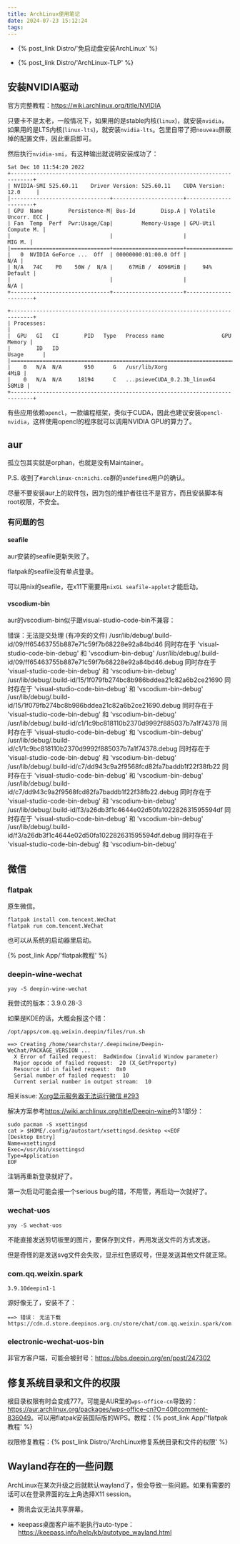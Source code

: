 ```yaml
---
title: ArchLinux使用笔记
date: 2024-07-23 15:12:24
tags:
---
```


- {% post_link Distro/'免启动盘安装ArchLinux' %}

- {% post_link Distro/'ArchLinux-TLP' %}

## 安装NVIDIA驱动

官方完整教程：<https://wiki.archlinux.org/title/NVIDIA>

只要卡不是太老，一般情况下，如果用的是stable内核(`linux`)，就安装`nvidia`，如果用的是LTS内核(`linux-lts`)，就安装`nvidia-lts`。包里自带了把`nouveau`屏蔽掉的配置文件，因此重启即可。

然后执行`nvidia-smi`，有这种输出就说明安装成功了：

```text
Sat Dec 10 11:54:20 2022
+-----------------------------------------------------------------------------+
| NVIDIA-SMI 525.60.11    Driver Version: 525.60.11    CUDA Version: 12.0     |
|-------------------------------+----------------------+----------------------+
| GPU  Name        Persistence-M| Bus-Id        Disp.A | Volatile Uncorr. ECC |
| Fan  Temp  Perf  Pwr:Usage/Cap|         Memory-Usage | GPU-Util  Compute M. |
|                               |                      |               MIG M. |
|===============================+======================+======================|
|   0  NVIDIA GeForce ...  Off  | 00000000:01:00.0 Off |                  N/A |
| N/A   74C    P0    50W /  N/A |     67MiB /  4096MiB |     94%      Default |
|                               |                      |                  N/A |
+-------------------------------+----------------------+----------------------+

+-----------------------------------------------------------------------------+
| Processes:                                                                  |
|  GPU   GI   CI        PID   Type   Process name                  GPU Memory |
|        ID   ID                                                   Usage      |
|=============================================================================|
|    0   N/A  N/A       950      G   /usr/lib/Xorg                       4MiB |
|    0   N/A  N/A     18194      C   ...psieveCUDA_0.2.3b_linux64       58MiB |
+-----------------------------------------------------------------------------+
```

有些应用依赖`opencl`，一款编程框架，类似于CUDA，因此也建议安装`opencl-nvidia`，这样使用opencl的程序就可以调用NVIDIA GPU的算力了。

## aur

孤立包其实就是orphan，也就是没有Maintainer。

P.S. 收到了`#archlinux-cn:nichi.co`群的`undefined`用户的确认。

尽量不要安装aur上的软件包，因为包的维护者往往不是官方，而且安装脚本有root权限，不安全。

### 有问题的包

#### seafile

aur安装的seafile更新失败了。

flatpak的seafile没有单点登录。

可以用nix的seafile，在x11下需要用`nixGL seafile-applet`才能启动。

#### vscodium-bin

aur的vscodium-bin似乎跟visual-studio-code-bin不兼容：

错误：无法提交处理 (有冲突的文件)
/usr/lib/debug/.build-id/09/ff65463755b887e71c59f7b68228e92a84bd46 同时存在于 'visual-studio-code-bin-debug' 和 'vscodium-bin-debug'
/usr/lib/debug/.build-id/09/ff65463755b887e71c59f7b68228e92a84bd46.debug 同时存在于 'visual-studio-code-bin-debug' 和 'vscodium-bin-debug'
/usr/lib/debug/.build-id/15/1f079fb274bc8b986bddea21c82a6b2ce21690 同时存在于 'visual-studio-code-bin-debug' 和 'vscodium-bin-debug'
/usr/lib/debug/.build-id/15/1f079fb274bc8b986bddea21c82a6b2ce21690.debug 同时存在于 'visual-studio-code-bin-debug' 和 'vscodium-bin-debug'
/usr/lib/debug/.build-id/c1/1c9bc818110b2370d9992f885037b7a1f74378 同时存在于 'visual-studio-code-bin-debug' 和 'vscodium-bin-debug'
/usr/lib/debug/.build-id/c1/1c9bc818110b2370d9992f885037b7a1f74378.debug 同时存在于 'visual-studio-code-bin-debug' 和 'vscodium-bin-debug'
/usr/lib/debug/.build-id/c7/dd943c9a2f9568fcd82fa7baddb1f22f38fb22 同时存在于 'visual-studio-code-bin-debug' 和 'vscodium-bin-debug'
/usr/lib/debug/.build-id/c7/dd943c9a2f9568fcd82fa7baddb1f22f38fb22.debug 同时存在于 'visual-studio-code-bin-debug' 和 'vscodium-bin-debug'
/usr/lib/debug/.build-id/f3/a26db3f1c4644e02d50fa102282631595594df 同时存在于 'visual-studio-code-bin-debug' 和 'vscodium-bin-debug'
/usr/lib/debug/.build-id/f3/a26db3f1c4644e02d50fa102282631595594df.debug 同时存在于 'visual-studio-code-bin-debug' 和 'vscodium-bin-debug'

## 微信

### flatpak

原生微信。

```shell
flatpak install com.tencent.WeChat
flatpak run com.tencent.WeChat
```

也可以从系统的启动器里启动。

{% post_link App/'flatpak教程' %}

### deepin-wine-wechat

```shell
yay -S deepin-wine-wechat
```

我尝试的版本：3.9.0.28-3

如果是KDE的话，大概会报这个错：

```shell
/opt/apps/com.qq.weixin.deepin/files/run.sh
```

```text
==> Creating /home/searchstar/.deepinwine/Deepin-WeChat/PACKAGE_VERSION ...
  X Error of failed request:  BadWindow (invalid Window parameter)
  Major opcode of failed request:  20 (X_GetProperty)
  Resource id in failed request:  0x0
  Serial number of failed request:  10
  Current serial number in output stream:  10
```

相关issue: [Xorg显示服务器无法运行微信 #293](https://github.com/vufa/deepin-wine-wechat-arch/issues/293)

解决方案参考<https://wiki.archlinux.org/title/Deepin-wine>的3.1部分：

```shell
sudo pacman -S xsettingsd
cat > $HOME/.config/autostart/xsettingsd.desktop <<EOF
[Desktop Entry]
Name=xsettingsd
Exec=/usr/bin/xsettingsd
Type=Application
EOF
```

注销再重新登录就好了。

第一次启动可能会报一个serious bug的错，不用管，再启动一次就好了。

### wechat-uos

```shell
yay -S wechat-uos
```

不能直接发送剪切板里的图片，要保存到文件，再用发送文件的方式发送。

但是奇怪的是发送svg文件会失败，显示红色感叹号，但是发送其他文件就正常。

### com.qq.weixin.spark

`3.9.10deepin1-1`

源好像无了，安装不了：

```text
==> 错误： 无法下载 https://cdn.d.store.deepinos.org.cn/store/chat/com.qq.weixin.spark/com.qq.weixin.spark_3.9.10deepin1_all.deb
```

### electronic-wechat-uos-bin

非官方客户端，可能会被封号：<https://bbs.deepin.org/en/post/247302>

## 修复系统目录和文件的权限

根目录权限有时会变成777。可能是AUR里的`wps-office-cn`导致的：<https://aur.archlinux.org/packages/wps-office-cn?O=40#comment-836049>。可以用flatpak安装国际版的WPS。教程：{% post_link App/'flatpak教程' %}

权限修复教程：{% post_link Distro/'ArchLinux修复系统目录和文件的权限' %}

## Wayland存在的一些问题

ArchLinux在某次升级之后就默认wayland了，但会导致一些问题。如果有需要的话可以在登录界面的左上角选择X11 session。

- 腾讯会议无法共享屏幕。

- keepass桌面客户端不能执行auto-type：<https://keepass.info/help/kb/autotype_wayland.html>
